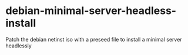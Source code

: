 # debian-minimal-server-headless-install
Patch the debian netinst iso with a preseed file to install a minimal server headlessly
